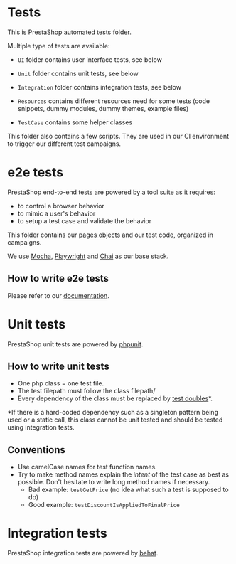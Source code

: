 Tests
=====

This is PrestaShop automated tests folder.

Multiple type of tests are available:
- `UI` folder contains user interface tests, see below
- `Unit` folder contains unit tests, see below
- `Integration` folder contains integration tests, see below

- `Resources` contains different resources need for some tests (code snippets, dummy modules, dummy themes,  example files)
- `TestCase` contains some helper classes

This folder also contains a few scripts. They are used in our CI environment to trigger our different test campaigns.

# e2e tests

PrestaShop end-to-end tests are powered by a tool suite as it requires:
- to control a browser behavior
- to mimic a user's behavior
- to setup a test case and validate the behavior

This folder contains our [pages objects](https://martinfowler.com/bliki/PageObject.html) and our test code, 
organized in campaigns.

We use [Mocha](https://mochajs.org/), [Playwright](https://github.com/microsoft/playwright) and 
[Chai](https://www.chaijs.com/) as our base stack.

## How to write e2e tests

Please refer to our [documentation](https://devdocs.prestashop.com/8/testing/ui-tests/how-to-contribute-and-create-ui-tests/).

# Unit tests

PrestaShop unit tests are powered by [phpunit][1].

## How to write unit tests

- One php class = one test file.
- The test filepath must follow the class filepath/
- Every dependency of the class must be replaced by [test doubles][2]*.

*If there is a hard-coded dependency such as a singleton pattern being used
or a static call, this class cannot be unit tested and should be tested using
integration tests.

## Conventions

- Use camelCase names for test function names.
- Try to make method names explain the *intent* of the test case as best as possible. Don't hesitate to write long method names if necessary.
	- Bad example: `testGetPrice` (no idea what such a test is supposed to do)
	- Good example: `testDiscountIsAppliedToFinalPrice`

# Integration tests

PrestaShop integration tests are powered by [behat][3].

[1]: https://phpunit.de/
[2]: https://martinfowler.com/articles/mocksArentStubs.html#TheDifferenceBetweenMocksAndStubs
[3]: http://behat.org/en/latest/
